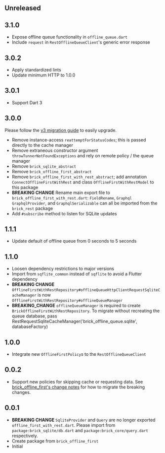 ## Unreleased

## 3.1.0

- Expose offline queue functionality in `offline_queue.dart`
- Include `request` in `RestOfflineQueueClient`'s generic error response

## 3.0.2

- Apply standardized lints
- Update minimum HTTP to 1.0.0

## 3.0.1

- Support Dart 3

## 3.0.0

Please follow the [v3 migration guide](https://github.com/GetDutchie/brick/issues/325) to easily upgrade.

- Remove instance-access `reattemptForStatusCodes`; this is passed directly to the cache manager
- Remove extraneous constructor argument `throwTunnerNotFoundExceptions` and rely on remote policy / the queue manager
- Remove `brick_sqlite_abstract`
- Remove `brick_offline_first_abstract`
- Remove `brick_offline_first_with_rest_abstract`; add annotation `ConnectOfflineFirstWithRest` and class `OfflineFirstWithRestModel` to this package
- **BREAKING CHANGE** Rename main export file to `brick_offline_first_with_rest.dart`: `FieldRename`, `Graphql` `GraphqlProvider`, and `GraphqlSerializable` can all be imported from the `brick_rest` package
- Add `#subscribe` method to listen for SQLite updates

## 1.1.1

- Update default of offline queue from 0 seconds to 5 seconds

## 1.1.0

- Loosen dependency restrictions to major versions
- Import from `sqflite_common` instead of `sqflite` to avoid a Flutter dependency
- **BREAKING CHANGE** `OfflineFirstWithRestRepository#offlineQueueHttpClientRequestSqliteCacheManager` is now `OfflineFirstWithRestRepository#offlineQueueManager`
- **BREAKING_CHANGE** `offlineQueueManager` is required to create `BrickOfflineFirstWithRestRepository`. To migrate without recreating the queue database, pass RestRequestSqliteCacheManager('brick_offline_queue.sqlite', databaseFactory)

## 1.0.0

- Integrate new `OfflineFirstPolicy`s to the `RestOfflineQueueClient`

## 0.0.2

- Support new policies for skipping cache or requesting data. See [brick_offline_first's change notes](https://github.com/GetDutchie/brick/blob/main/packages/brick_offline_first/CHANGELOG.md) for how to migrate the breaking changes.

## 0.0.1

- **BREAKING CHANGE** `SqliteProvider` and `Query` are no longer exported `offline_first_with_rest.dart`. Please import from `package:brick_sqlite/db.dart` and `package:brick_core/query.dart` respectively.
- Create package from `brick_offline_first`
- Initial
